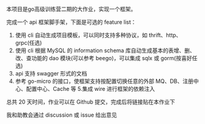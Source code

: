 本项目是go高级训练营二期的大作业，实现一个框架。


完成一个 api 框架脚手架，下面是可选的 feature list：

1. 使用 cli 自动生成项目模板，可以同时支持多种协议，如 thrift、http、grpc(任选)
2. 使用 cli 根据 MySQL 的 information schema 库自动生成基本的表增、删、改、查功能的 dao 模块(可以参考 beego)，可以集成 sqlx 或 gorm(按喜好任选)
3. api 支持 swagger 形式的文档
4. 参考 go-micro 的接口，使框架支持按配置切换任意的外部 MQ、DB、注册中心、配置中心、Cache 等
   5.集成 wire 进行框架的依赖注入

总共 20 天时间，作业可以在 Github 提交，完成后将链接贴在本作业下

我和助教会通过 discussion 或 issue 给出意见
